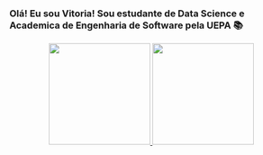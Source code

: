 ### Olá! Eu sou Vitoria! Sou estudante de Data Science e Academica de Engenharia de Software pela UEPA 📚

<div align="center">
  <a href="https://https://github.com/VITORIASRSANTOS">
  <img height="180em" src="https://github-readme-stats.vercel.app/api?username=VITORIASRSANTOS&show_icons=true&icon-color=48C9B0&include_all_commits=true&count_private=true&title_color=28B463"/>
  <img height="180em" src="https://github-readme-sta=#28B463ts.vercel.app/api/top-langs/?username=VITORIASRSANTOS&layout=compact&langs_count=7&theme=blue-green"/>
</div>




<!--
**VITORIASRSANTOS/vitoriasrsantos** is a ✨ _special_ ✨ repository because its `README.md` (this file) appears on your GitHub profile.

Here are some ideas to get you started:

- 🔭 I’m currently working on ...
- 🌱 I’m currently learning ...
- 👯 I’m looking to collaborate on ...
- 🤔 I’m looking for help with ...
- 💬 Ask me about ...
- 📫 How to reach me: ...
- 😄 Pronouns: ...
- ⚡ Fun fact: ...
-->
